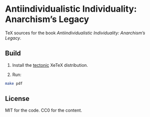 # Antiindividualistic Individuality: Anarchism’s Legacy

TeX sources for the book _Antiindividualistic Individuality: Anarchism’s Legacy_.

## Build

1. Install the [tectonic](https://github.com/tectonic-typesetting/tectonic) XeTeX distribution.

2. Run:

```sh
make pdf
```

## License

MIT for the code. CC0 for the content.
